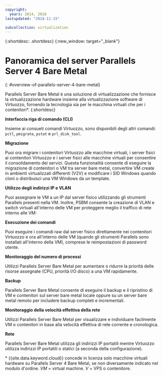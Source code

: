 ```yaml
---
copyright:
  years: 2014, 2018
lastupdated: "2018-11-15"

subcollection: virtualization
---
```


{:shortdesc: .shortdesc}
{:new_window: target="_blank"}

# Panoramica del server Parallels Server 4 Bare Metal
{: #overview-of-parallels-server-4-bare-metal}

Parallels Server Bare Metal è una soluzione di virtualizzazione che fornisce la virtualizzazione hardware insieme alla virtualizzazione software di Virtuozzo, fornendo la tecnologia sia per le macchina virtuali che per i contenitori*.
{:shortdesc}

**Interfaccia riga di comando (CLI)**

Insieme ai consueti comandi Virtuozzo, sono disponibili degli altri comandi: `pctl`, `pmigrate`, `pstat` e `prl_disk_tool`.

**Migrazione**

Puoi ora migrare i contenitori Virtuozzo alle macchine virtuali, i server fisici ai contenitori Virtuozzo e i server fisici alle macchine virtuali per consentire il consolidamento dei servizi. Questa funzionalità consente di eseguire la migrazione di contenitori o VM tra server bare metal, convertire VM create in ambienti virtualizzati differenti (V2V) e modificare i SID Windows quando cloni o distribuisci una VM Windows da un template.

**Utilizzo degli indirizzi IP e VLAN**

Puoi assegnare le VM a un IP dal server fisico utilizzando gli strumenti Parallels presenti nella VM. Inoltre, PSBM consente la creazione di VLAN e switch virtuali all'interno delle VM per proteggere meglio il traffico di rete interno alle VM:

**Esecuzione dei comandi**

Puoi eseguire i comandi raw dal server fisico direttamente nei contenitori Virtuozzo e ora all'interno delle VM (quando gli strumenti Parallels sono installati all'interno della VM), comprese le reimpostazioni di password utente.

**Monitoraggio del numero di processi**

Utilizzi Parallels Server Bare Metal per aumentare o ridurre la priorità delle risorse assegnate (CPU, priorità I/O disco) a una VM rapidamente.

**Backup**

Parallels Server Bare Metal consente di eseguire il backup e il ripristino di VM e contenitori sul server bare metal locale oppure su un server bare metal remoto per includere backup completi e incrementali.

**Monitoraggio della velocità effettiva della rete**

Utilizzi Parallels Server Bare Metal per visualizzare e individuare facilmente VM o contenitori in base alla velocità effettiva di rete corrente e cronologica.

**Rete**

Parallels Server Bare Metal utilizza gli indirizzi IP portatili mentre Virtuozzo utilizza indirizzi IP portatili o statici (a seconda della configurazione).

\* {{site.data.keyword.cloud}} concede in licenza solo macchine virtuali hardware su Parallels Server 4 Bare Metal, se non diversamente indicato nel modulo d'ordine.
_VM_ = virtual machine. _V_ = VPS o contenitore.
